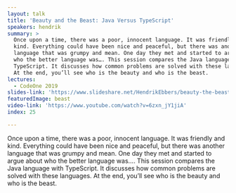 ```yaml
---
layout: talk
title: 'Beauty and the Beast: Java Versus TypeScript'
speakers: hendrik
summary: >
  Once upon a time, there was a poor, innocent language. It was friendly and
  kind. Everything could have been nice and peaceful, but there was another
  language that was grumpy and mean. One day they met and started to argue about
  who the better language was…. This session compares the Java language with
  TypeScript. It discusses how common problems are solved with these languages.
  At the end, you’ll see who is the beauty and who is the beast.
lectures:
  - CodeOne 2019
slides-link: 'https://www.slideshare.net/HendrikEbbers/beauty-the-beast-java-vs-typescript'
featuredImage: beast
video-link: 'https://www.youtube.com/watch?v=6zxn_jY1jiA'
index: 25

---
```


Once upon a time, there was a poor, innocent language. It was friendly and kind. Everything could have been nice and peaceful, but there was another language that was grumpy and mean. One day they met and started to argue about who the better language was…. This session compares the Java language with TypeScript. It discusses how common problems are solved with these languages. At the end, you’ll see who is the beauty and who is the beast.
